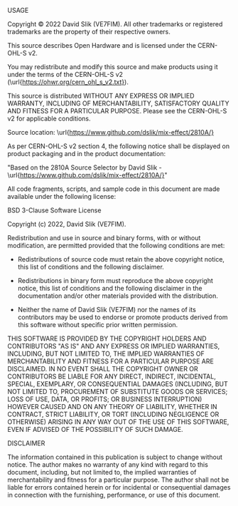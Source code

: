 USAGE

Copyright © 2022 David Slik (VE7FIM). All other trademarks or registered trademarks are the property of their respective owners.

This source describes Open Hardware and is licensed under the CERN-OHL-S v2.

You may redistribute and modify this source and make products using it under the terms of the CERN-OHL-S v2 (\url{https://ohwr.org/cern_ohl_s_v2.txt}).

This source is distributed WITHOUT ANY EXPRESS OR IMPLIED WARRANTY, INCLUDING OF MERCHANTABILITY, SATISFACTORY QUALITY AND FITNESS FOR A PARTICULAR PURPOSE. Please see the CERN-OHL-S v2 for applicable conditions.

Source location: \url{https://www.github.com/dslik/mix-effect/2810A/}

As per CERN-OHL-S v2 section 4, the following notice shall be displayed on product packaging and in the product documentation:

"Based on the 2810A Source Selector by David Slik - \url{https://www.github.com/dslik/mix-effect/2810A/}"

All code fragments, scripts, and sample code in this document are made available under the following license:

BSD 3-Clause Software License

Copyright (c) 2022, David Slik (VE7FIM).

Redistribution and use in source and binary forms, with or without modification, are permitted provided that the following conditions are met:

* Redistributions of source code must retain the above copyright notice, this list of conditions and the following disclaimer.

* Redistributions in binary form must reproduce the above copyright notice, this list of conditions and the following disclaimer in the documentation and/or other materials provided with the distribution.

* Neither the name of David Slik (VE7FIM) nor the names of its contributors may be used to endorse or promote products derived from this software without specific prior written permission.

THIS SOFTWARE IS PROVIDED BY THE COPYRIGHT HOLDERS AND CONTRIBUTORS "AS IS" AND ANY EXPRESS OR IMPLIED WARRANTIES, INCLUDING, BUT NOT LIMITED TO, THE IMPLIED WARRANTIES OF MERCHANTABILITY AND FITNESS FOR A PARTICULAR PURPOSE ARE DISCLAIMED. IN NO EVENT SHALL THE COPYRIGHT OWNER OR CONTRIBUTORS BE LIABLE FOR ANY DIRECT, INDIRECT, INCIDENTAL, SPECIAL, EXEMPLARY, OR CONSEQUENTIAL DAMAGES (INCLUDING, BUT NOT LIMITED TO, PROCUREMENT OF SUBSTITUTE GOODS OR SERVICES; LOSS OF USE, DATA, OR PROFITS; OR BUSINESS INTERRUPTION) HOWEVER CAUSED AND ON ANY THEORY OF LIABILITY, WHETHER IN CONTRACT, STRICT LIABILITY, OR TORT (INCLUDING NEGLIGENCE OR OTHERWISE) ARISING IN ANY WAY OUT OF THE USE OF THIS SOFTWARE, EVEN IF ADVISED OF THE POSSIBILITY OF SUCH DAMAGE.

DISCLAIMER

The information contained in this publication is subject to change without notice. The author makes no warranty of any kind with regard to this document, including, but not limited to, the implied warranties of merchantability and fitness for a particular purpose. The author shall not be liable for errors contained herein or for incidental or consequential damages in connection with the furnishing, performance, or use of this document.
